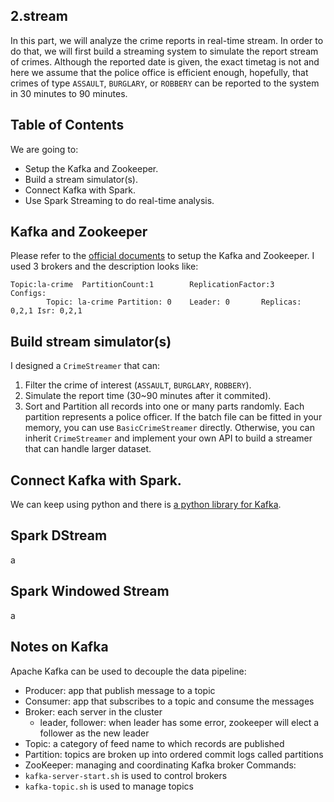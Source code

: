2.stream
---

In this part, we will analyze the crime reports in real-time stream.
In order to do that, we will first build a streaming system to simulate the report stream of crimes.
Although the reported date is given, the exact timetag is not and here we assume that the police office is efficient enough, hopefully, that crimes of type `ASSAULT`, `BURGLARY`, or `ROBBERY` can be reported to the system in 30 minutes to 90 minutes.


Table of Contents
---
We are going to:
- Setup the Kafka and Zookeeper.
- Build a stream simulator(s).
- Connect Kafka with Spark.
- Use Spark Streaming to do real-time analysis.


Kafka and Zookeeper
---
Please refer to the [official documents](https://kafka.apache.org/) to setup the Kafka and Zookeeper. I used 3 brokers and the description looks like:
```
Topic:la-crime  PartitionCount:1        ReplicationFactor:3     Configs:
        Topic: la-crime Partition: 0    Leader: 0       Replicas: 0,2,1 Isr: 0,2,1
```

Build stream simulator(s)
---
I designed a `CrimeStreamer` that can: 
1. Filter the crime of interest (`ASSAULT`, `BURGLARY`, `ROBBERY`).
2. Simulate the report time (30~90 minutes after it commited).
3. Sort and Partition all records into one or many parts randomly. Each partition represents a police officer.
If the batch file can be fitted in your memory, you can use `BasicCrimeStreamer` directly. Otherwise, you can inherit `CrimeStreamer` and implement your own API to build a streamer that can handle larger dataset. 


Connect Kafka with Spark.
---
We can keep using python and there is [a python library for Kafka](https://github.com/Parsely/pykafka).


Spark DStream
---
a



Spark Windowed Stream
---
a



Notes on Kafka
---
Apache Kafka can be used to decouple the data pipeline:
- Producer: app that publish message to a topic
- Consumer: app that subscribes to a topic and consume the messages
- Broker: each server in the cluster
  - leader, follower: when leader has some error, zookeeper will elect a follower as the new leader
- Topic: a category of feed name to which records are published
- Partition: topics are broken up into ordered commit logs called partitions
- ZooKeeper: managing and coordinating Kafka broker
Commands:
- `kafka-server-start.sh` is used to control brokers
- `kafka-topic.sh` is used to manage topics 
